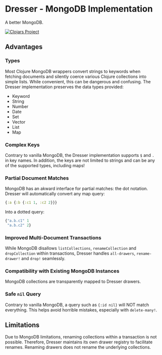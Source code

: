 # Dresser - MongoDB Implementation

A better MongoDB.

[![Clojars Project](https://img.shields.io/clojars/v/org.clojars.frozenlock/dresser-impl-mongodb.svg)](https://clojars.org/org.clojars.frozenlock/dresser-impl-mongodb)

## Advantages

### Types

Most Clojure MongoDB wrappers convert strings to keywords when fetching documents and silently coerce various Clojure collections into simple lists. While convenient, this can be dangerous and confusing. The Dresser implementation preserves the data types provided:

- Keyword
- String
- Number
- Date
- Set
- Vector
- List
- Map

### Complex Keys

Contrary to vanilla MongoDB, the Dresser implementation supports `$` and `.` in key names.
In addition, the keys are not limited to strings and can be any of the supported types, including maps!

### Partial Document Matches

MongoDB has an akward interface for partial matches: the dot notation.
Dresser will automatically convert any map query:
```clj
{:a {:b {:c1 1, :c2 2}}}
```

Into a dotted query:
```js
{"a.b.c1" 1
 "a.b.c2" 2}
 ```

### Improved Multi-Document Transactions

While MongoDB disallows `listCollections`, `renameCollection` and `dropCollection` within transactions, Dresser handles `all-drawers`, `rename-drawer!` and `drop!` seamlessly.

### Compatibility with Existing MongoDB Instances

MongoDB collections are transparently mapped to Dresser drawers.

### Safe `nil` Query

Contrary to vanilla MongoDB, a query such as `{:id nil}` will NOT match everything.
This helps avoid horrible mistakes, especially with `delete-many!`.


## Limitations

Due to MongoDB limitations, renaming collections within a transaction is not possible. Therefore, Dresser maintains its own drawer registry to facilitate renames. Renaming drawers does not rename the underlying collections.

